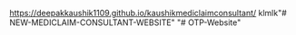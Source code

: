 
https://deepakkaushik1109.github.io/kaushikmediclaimconsultant/
klmlk"# NEW-MEDICLAIM-CONSULTANT-WEBSITE" 
"# OTP-Website" 
